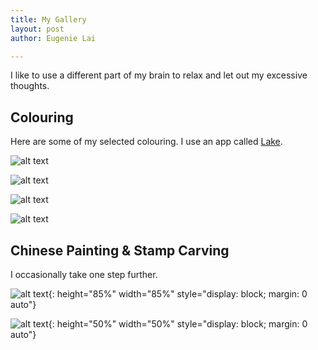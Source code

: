```yaml
---
title: My Gallery
layout: post
author: Eugenie Lai

---
```


I like to use a different part of my brain to relax and let out my excessive thoughts. 

## Colouring

Here are some of my selected colouring. I use an app called [Lake](https://www.lakecoloring.com/).

![alt text][girl-with-flowers]

[girl-with-flowers]: /assets/miscellaneous/girl-with-flowers.JPG "girl-with-flowers.jpg"

![alt text][a-love-story]

[a-love-story]: /assets/miscellaneous/a-love-story.JPG "a-love-story.jpg"

![alt text][town]

[town]: /assets/miscellaneous/town.JPG "town.jpg"

![alt text][by-the-ocean]

[by-the-ocean]: /assets/miscellaneous/by-the-ocean.JPG "by-the-ocean.jpg"

## Chinese Painting & Stamp Carving

I occasionally take one step further.

![alt text][lotus-n-moon]{: height="85%" width="85%" style="display: block; margin: 0 auto"}

[lotus-n-moon]: /assets/miscellaneous/lotus-n-moon.JPG "lotus-n-moon.jpg"

![alt text][stamps]{: height="50%" width="50%" style="display: block; margin: 0 auto"}

[stamps]: /assets/miscellaneous/stamps.JPG "stamps.jpg"
